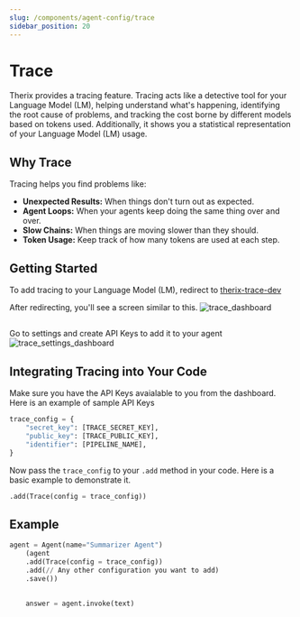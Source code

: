 ```yaml
---
slug: /components/agent-config/trace
sidebar_position: 20
---
```


# Trace

Therix provides a tracing feature. Tracing acts like a detective tool for your Language Model (LM), helping understand what's happening, identifying the root cause of problems, and tracking the cost borne by different models based on tokens used. Additionally, it shows you a statistical representation of your Language Model (LM) usage.

## Why Trace
Tracing helps you find problems like:

- **Unexpected Results:** When things don't turn out as expected.
- **Agent Loops:** When your agents keep doing the same thing over and over.
- **Slow Chains:** When things are moving slower than they should.
- **Token Usage:** Keep track of how many tokens are used at each step.

## Getting Started

To add tracing to your Language Model (LM), redirect to [therix-trace-dev](https://analytics.dev.therix.ai/)

After redirecting, you'll see a screen similar to this. ![trace_dashboard](screenshots\trace_dashboard.JPG)
##
Go to settings and create API Keys to add it to your agent ![trace_settings_dashboard](screenshots\trace_settings_dashboard.JPG)



## Integrating Tracing into Your Code
Make sure you have the API Keys avaialable to you from the dashboard.
Here is an example of sample API Keys

```python
trace_config = {
    "secret_key": [TRACE_SECRET_KEY],
    "public_key": [TRACE_PUBLIC_KEY],
    "identifier": [PIPELINE_NAME],
}
```
Now pass the ```trace_config``` to your ```.add``` method in your code. Here is a basic example to demonstrate it.
```python
.add(Trace(config = trace_config))
```

## Example 
```python
agent = Agent(name="Summarizer Agent")
    (agent
    .add(Trace(config = trace_config))
    .add(// Any other configuration you want to add)
    .save())

     
    answer = agent.invoke(text)
```




